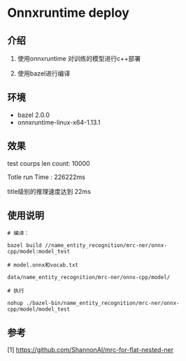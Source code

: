# Onnxruntime deploy

## 介绍

1. 使用onnxruntime 对训练的模型进行c++部署

2. 使用bazel进行编译

## 环境

- bazel 2.0.0
- onnxruntime-linux-x64-1.13.1

## 效果

test courps len count: 10000

Totle run Time : 226222ms

title级别的推理速度达到 22ms

## 使用说明
```
# 编译：

bazel build //name_entity_recognition/mrc-ner/onnx-cpp/model:model_test

# model.onnx和vocab.txt

data/name_entity_recognition/mrc-ner/onnx-cpp/model/

# 执行

nohup ./bazel-bin/name_entity_recognition/mrc-ner/onnx-cpp/model/model_test

```

## 参考
[1] https://github.com/ShannonAI/mrc-for-flat-nested-ner 
